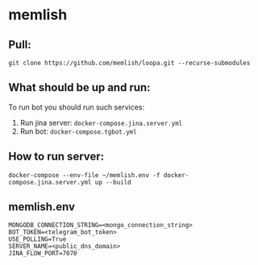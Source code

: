 # memlish

## Pull:

```git clone https://github.com/memlish/loopa.git --recurse-submodules```

## What should be up and run:

To run bot you should run such services:

1) Run jina server: `docker-compose.jina.server.yml`
2) Run bot: `docker-compose.tgbot.yml`

## How to run server:

`docker-compose --env-file ~/memlish.env -f docker-compose.jina.server.yml up --build`

## memlish.env

```
MONGODB_CONNECTION_STRING=<mongo_connection_string>
BOT_TOKEN=<telegram_bot_token>
USE_POLLING=True
SERVER_NAME=<public_dns_domain>
JINA_FLOW_PORT=7070
```
